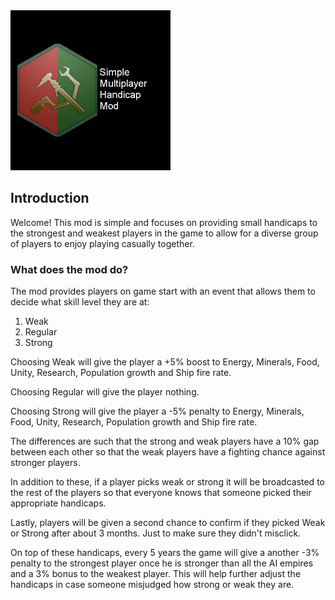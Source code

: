 <img src="thumbnail.png" width="256" />

## Introduction
Welcome! This mod is simple and focuses on providing small handicaps to the strongest and weakest players in the game to allow for a diverse group of players to enjoy playing casually together.

### What does the mod do?
The mod provides players on game start with an event that allows them to decide what skill level they are at:

1. Weak
2. Regular
3. Strong

Choosing Weak will give the player a +5% boost to Energy, Minerals, Food, Unity, Research, Population growth and Ship fire rate.

Choosing Regular will give the player nothing.

Choosing Strong will give the player a -5% penalty to Energy, Minerals, Food, Unity, Research, Population growth and Ship fire rate.

The differences are such that the strong and weak players have a 10% gap between each other so that the weak players have a fighting chance against stronger players.

In addition to these, if a player picks weak or strong it will be broadcasted to the rest of the players so that everyone knows that someone picked their appropriate handicaps.

Lastly, players will be given a second chance to confirm if they picked Weak or Strong after about 3 months. Just to make sure they didn't misclick.

On top of these handicaps, every 5 years the game will give a another -3% penalty to the strongest player once he is stronger than all the AI empires and a 3% bonus to the weakest player. This will help further adjust the handicaps in case someone misjudged how strong or weak they are.